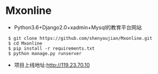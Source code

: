 # Mxonline
- Python3.6+Django2.0+xadmin+Mysql的教育平台网站
```
 $ git clone https://github.com/shenyoujian/Mxonline.git
 $ cd Mxonline
 $ pip install -r requirements.txt
 $ python manage.py runserver
```
- 项目上线地址:http://119.23.70.10
